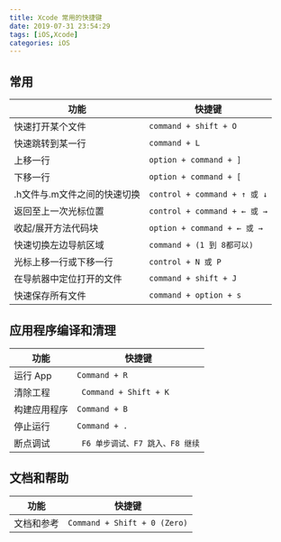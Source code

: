 ```yaml
---
title: Xcode 常用的快捷键
date: 2019-07-31 23:54:29
tags: [iOS,Xcode]
categories: iOS
---
```


## 常用

功能 | 快捷键
---|---
快速打开某个文件 | ``command + shift + O``
快速跳转到某一行 | ``command + L``
上移一行 | ``option + command + ]``
下移一行 | ``option + command + [``
.h文件与.m文件之间的快速切换 | ``control + command + ↑ 或 ↓``
返回至上一次光标位置 | ``control + command + ← 或 →``
收起/展开方法代码块 | ``option + command + ← 或 → ``
快速切换左边导航区域 | ``command + (1 到 8都可以)``
光标上移一行或下移一行 | ``control + N 或 P``
在导航器中定位打开的文件 | ``command + shift + J``
快速保存所有文件 | ``command + option + s``

## 应用程序编译和清理

功能 | 快捷键
---|---
运行 App | ``Command + R``
清除工程 | `` Command + Shift + K``
构建应用程序 | ``Command + B``
停止运行 | ``Command + .``
断点调试 | `` F6 单步调试、F7 跳入、F8 继续``

## 文档和帮助

功能 | 快捷键
---|---
文档和参考 | ``Command + Shift + 0 (Zero)``